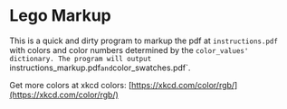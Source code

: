 # Lego Markup

This is a quick and dirty program to markup the pdf at `instructions.pdf` with colors and color numbers determined by the `color_values' dictionary.
The program will output `instructions_markup.pdf` and `color_swatches.pdf`.

Get more colors at xkcd colors: [https://xkcd.com/color/rgb/](https://xkcd.com/color/rgb/)
